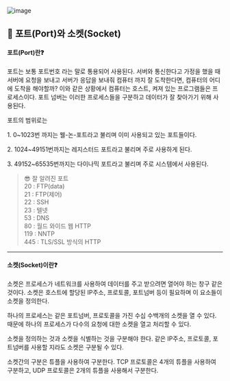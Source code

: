 ![image](https://user-images.githubusercontent.com/96826217/212691097-36aeccb6-1807-41f6-a1d0-211945f03631.png)

## **🔎 포트(Port)와 소켓(Socket)**

#### **포트(Port)란❓**

포트는 보통 포트번호 라는 말로 통용되어 사용된다. 서버와 통신한다고 가정을 했을 때 서버에 요청을 보내고 서버가 응답을 보내줘 컴퓨터 까지 잘 도착한다면, 컴퓨터의 어디에 도착을 해야할까? 이와 같은 상황에서 컴퓨터는 호스트, 켜져 있는 프로그램들은 프로세스이다. 포트 넘버는 이러한 프로세스들을 구분하고 데이터가 잘 찾아가기 위해 사용된다.

포트의 범위로는

1\. 0~1023번 까지는 웰-논-포트라고 불리며 이미 사용되고 있는 포트들이다.

2\. 1024~49151번까지는 레지스터드 포트라고 불리며 주로 사용하게 된다.

3\. 49152~65535번까지는 다이나믹 포트라고 불리며 주로 시스템에서 사용된다.

> 😎 잘 알려진 포트  
> 20 : FTP(data)  
> 21 : FTP(제어)  
> 22 : SSH  
> 23 : 텔넷  
> 53 : DNS  
> 80 : 월드 와이드 웹 HTTP  
> 119 : NNTP  
> 445 : TLS/SSL 방식의 HTTP

---

#### **소켓(Socket)이란❓**

소켓은 프로세스가 네트워크를 사용하여 데이터를 주고 받으려면 열어야 하는 창구 같은 것이다. 소켓은 호스트에 할당된 IP주소, 프로토콜, 포트넘버 등이 필요하며 이 요소들이 소켓을 정의한다.

하나의 프로세스는 같은 포트넘버, 프로토콜을 가진 수십 수백개의 소켓을 열 수 있다. 때문에 하나의 프로세스가 다수의 요청에 대한 소켓을 열고 처리할 수 있다.

소켓을 정의하는 것과 소켓을 식별하는 것을 구분해야 한다. 같은 IP주소, 프로토콜, 포트넘버를 사용할 지라도 소켓은 구분될 수 있다.

소켓간의 구분은 튜플을 사용하여 구분한다. TCP 프로토콜은 4개의 튜플을 사용하여 구분하고, UDP 프로토콜은 2개의 튜플을 사용해서 구분한다.
